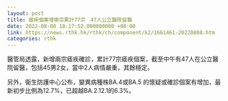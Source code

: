```yaml
---
layout: post
title: 瘧疾個案增兩宗累計77宗　47人公立醫院留醫
date: 2022-08-08 18:17:52.000000000 +08:00
link: https://news.rthk.hk/rthk/ch/component/k2/1661461-20220808.htm
categories: rthk
---
```


醫管局透露，新增兩宗瘧疾確診，累計77宗瘧疾個案，截至中午有47人在公立醫院留醫，包括45男2女，當中2人病情嚴重，其餘穩定。

另外，衞生防護中心公布，變異病種株BA.4或BA.5 的懷疑或確診個案有增加，最新初步比例為12.7%，已超越BA.2.12.1的6.3%。
